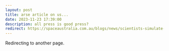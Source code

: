 ```yaml
---
layout: post
title: arse article on us...
date: 2023-11-23 17:39:00
description: all press is good press?                 
redirect: https://spaceaustralia.com.au/blogs/news/scientists-simulate-experience-of-plunging-into-uranus?_pos=4&_sid=d2b47bb06&_ss=r 
---
```


Redirecting to another page.
